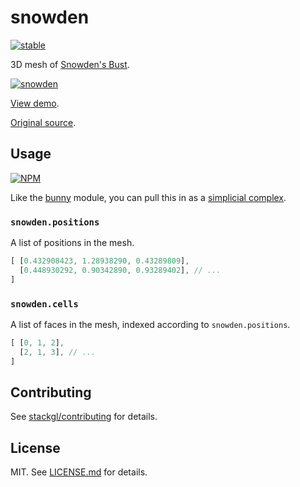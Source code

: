 # snowden

[![stable](http://badges.github.io/stability-badges/dist/stable.svg)](http://github.com/badges/stability-badges)

3D mesh of [Snowden's Bust](http://www.wired.com/2015/05/now-can-3-d-print-copy-nycs-illegal-snowden-bust/).

[![snowden](http://i.imgur.com/5UQDjiK.png)](http://stack.gl/snowden/)

[View demo](http://stack.gl/snowden/).

[Original source](http://www.thingiverse.com/thing:815042/).

## Usage

[![NPM](https://nodei.co/npm/snowden.png)](https://nodei.co/npm/snowden/)

Like the [bunny](http://ghub.io/bunny) module, you can pull
this in as a
[simplicial complex](http://ghub.io/simplicial-complex).

### `snowden.positions`

A list of positions in the mesh.

``` javascript
[ [0.432908423, 1.28938290, 0.43289809],
  [0.448930292, 0.90342890, 0.93289402], // ...
]
```

### `snowden.cells`

A list of faces in the mesh, indexed according to
`snowden.positions`.

``` javascript
[ [0, 1, 2],
  [2, 1, 3], // ...
]
```

## Contributing

See [stackgl/contributing](https://github.com/stackgl/contributing) for details.

## License

MIT. See [LICENSE.md](http://github.com/stackgl/snowden/blob/master/LICENSE.md) for details.
